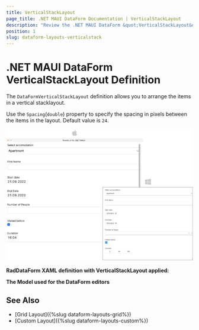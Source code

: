 ```yaml
---
title: VerticalStackLayout
page_title: .NET MAUI DataForm Documentation | VerticalStackLayout
description: "Review the .NET MAUI DataForm &quot;VerticalStackLayout&quot; option."
position: 1
slug: dataform-layouts-verticalstack
---
```


# .NET MAUI DataForm VerticalStackLayout Definition

The `DataFormVerticalStackLayout` definition allows you to arrange the items in a vertical stacklayout.

Use the `Spacing`(`double`) property to specify the spacing in pixels between the items in the layout. Default value is `24`.

![DataForm Stack Layout Definition](../images/dataform-verticalstack-layout-desktop.png)

**RadDataForm XAML definition with VerticalStackLayout applied:**

<snippet id='dataform-layouts-stack'/>

**The Model used for the DataForm editors**

<snippet id='dataform-editors-model'/>

## See Also

- [Grid Layout]({%slug dataform-layouts-grid%})
- [Custom Layout]({%slug dataform-layouts-custom%})